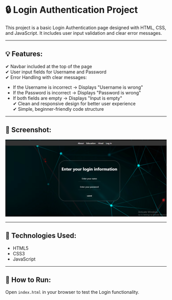 # 🔒 Login Authentication Project

This project is a basic Login Authentication page designed with HTML, CSS, and JavaScript. It includes user input validation and clear error messages.

---

## 💡 Features:

✔ Navbar included at the top of the page  
✔ User input fields for Username and Password  
✔ Error Handling with clear messages:  
   - If the Username is incorrect → Displays "Username is wrong"  
   - If the Password is incorrect → Displays "Password is wrong"  
   - If both fields are empty → Displays "Input is empty"  
✔ Clean and responsive design for better user experience  
✔ Simple, beginner-friendly code structure  

---

## 📸 Screenshot:

![Login Page Screenshot](./Screenshot%202025-07-05%20235403.png)

---

## 🔧 Technologies Used:

- HTML5  
- CSS3  
- JavaScript  

---

## 🚀 How to Run:

Open `index.html` in your browser to test the Login functionality.
